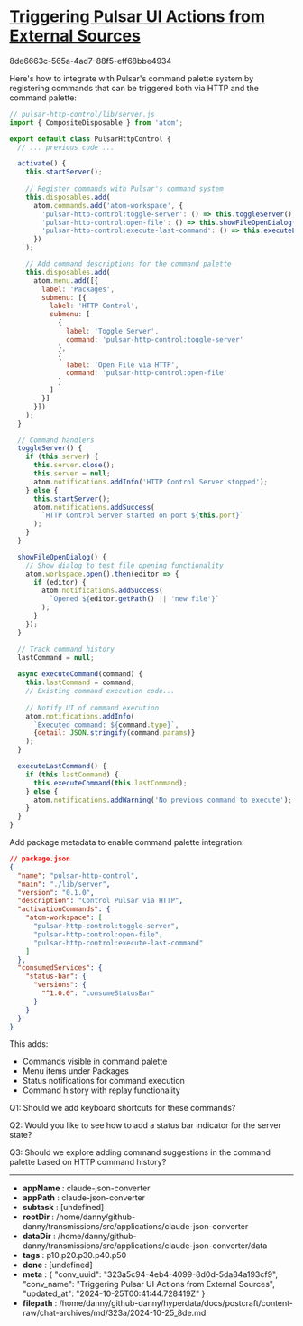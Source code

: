 # [Triggering Pulsar UI Actions from External Sources](https://claude.ai/chat/323a5c94-4eb4-4099-8d0d-5da84a193cf9)

8de6663c-565a-4ad7-88f5-eff68bbe4934

 Here's how to integrate with Pulsar's command palette system by registering commands that can be triggered both via HTTP and the command palette:

```javascript
// pulsar-http-control/lib/server.js
import { CompositeDisposable } from 'atom';

export default class PulsarHttpControl {
  // ... previous code ...

  activate() {
    this.startServer();
    
    // Register commands with Pulsar's command system
    this.disposables.add(
      atom.commands.add('atom-workspace', {
        'pulsar-http-control:toggle-server': () => this.toggleServer(),
        'pulsar-http-control:open-file': () => this.showFileOpenDialog(),
        'pulsar-http-control:execute-last-command': () => this.executeLastCommand()
      })
    );

    // Add command descriptions for the command palette
    this.disposables.add(
      atom.menu.add([{
        label: 'Packages',
        submenu: [{
          label: 'HTTP Control',
          submenu: [
            {
              label: 'Toggle Server',
              command: 'pulsar-http-control:toggle-server'
            },
            {
              label: 'Open File via HTTP',
              command: 'pulsar-http-control:open-file'
            }
          ]
        }]
      }])
    );
  }

  // Command handlers
  toggleServer() {
    if (this.server) {
      this.server.close();
      this.server = null;
      atom.notifications.addInfo('HTTP Control Server stopped');
    } else {
      this.startServer();
      atom.notifications.addSuccess(
        `HTTP Control Server started on port ${this.port}`
      );
    }
  }

  showFileOpenDialog() {
    // Show dialog to test file opening functionality
    atom.workspace.open().then(editor => {
      if (editor) {
        atom.notifications.addSuccess(
          `Opened ${editor.getPath() || 'new file'}`
        );
      }
    });
  }

  // Track command history
  lastCommand = null;
  
  async executeCommand(command) {
    this.lastCommand = command;
    // Existing command execution code...
    
    // Notify UI of command execution
    atom.notifications.addInfo(
      `Executed command: ${command.type}`,
      {detail: JSON.stringify(command.params)}
    );
  }

  executeLastCommand() {
    if (this.lastCommand) {
      this.executeCommand(this.lastCommand);
    } else {
      atom.notifications.addWarning('No previous command to execute');
    }
  }
}
```

Add package metadata to enable command palette integration:

```json
// package.json
{
  "name": "pulsar-http-control",
  "main": "./lib/server",
  "version": "0.1.0",
  "description": "Control Pulsar via HTTP",
  "activationCommands": {
    "atom-workspace": [
      "pulsar-http-control:toggle-server",
      "pulsar-http-control:open-file",
      "pulsar-http-control:execute-last-command"
    ]
  },
  "consumedServices": {
    "status-bar": {
      "versions": {
        "^1.0.0": "consumeStatusBar"
      }
    }
  }
}
```

This adds:
- Commands visible in command palette
- Menu items under Packages
- Status notifications for command execution
- Command history with replay functionality

Q1: Should we add keyboard shortcuts for these commands?

Q2: Would you like to see how to add a status bar indicator for the server state?

Q3: Should we explore adding command suggestions in the command palette based on HTTP command history?

---

* **appName** : claude-json-converter
* **appPath** : claude-json-converter
* **subtask** : [undefined]
* **rootDir** : /home/danny/github-danny/transmissions/src/applications/claude-json-converter
* **dataDir** : /home/danny/github-danny/transmissions/src/applications/claude-json-converter/data
* **tags** : p10.p20.p30.p40.p50
* **done** : [undefined]
* **meta** : {
  "conv_uuid": "323a5c94-4eb4-4099-8d0d-5da84a193cf9",
  "conv_name": "Triggering Pulsar UI Actions from External Sources",
  "updated_at": "2024-10-25T00:41:44.728419Z"
}
* **filepath** : /home/danny/github-danny/hyperdata/docs/postcraft/content-raw/chat-archives/md/323a/2024-10-25_8de.md